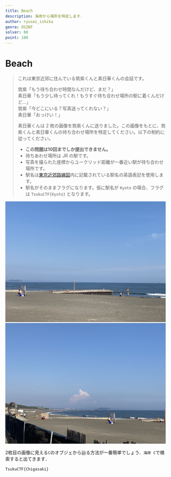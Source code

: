 ```yaml
---
title: Beach
description: 海岸から場所を特定します．
author: ryusei_ishika
genre: OSINT
solver: 80
point: 100
---
```


# Beach

> これは東京近郊に住んでいる筑紫くんと素日華くんの会話です。
> 
> 筑紫「もう待ち合わせ時間なんだけど、まだ？」  
> 素日華「もう少し待ってくれ！もうすぐ待ち合わせ場所の駅に着くんだけど...」  
> 筑紫「今どこにいる？写真送ってくれない？」  
> 素日華「おっけい！」
> 
> 素日華くんは 2 枚の画像を筑紫くんに送りました。この画像をもとに、筑紫くんと素日華くんの待ち合わせ場所を特定してください。以下の制約に従ってください。
> 
> - **この問題は10回までしか提出できません。**
> - 待ちあわせ場所は JR の駅です。
> - 写真を撮られた座標からユークリッド距離が一番近い駅が待ち合わせ場所です。
> - 駅名は[東京近郊路線図](https://www.jreast.co.jp/map/pdf/map_tokyo.pdf)内に記載されている駅名の英語表記を使用します。
> - 駅名がそのままフラグになります。仮に駅名が `Kyoto` の場合、フラグは `TsukuCTF{Kyoto}` となります。

![image1](./image1.jpg)
![image2](./image2.jpg)

2枚目の画像に見える`C`のオブジェから辿る方法が一番簡単でしょう．`海岸 C`で検索すると出てきます．

```txt
TsukuCTF{Chigasaki}
```